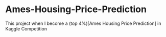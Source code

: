 # Ames-Housing-Price-Prediction
This project when I become a (top 4%)[Ames Housing Price Prediction] in Kaggle Competition
